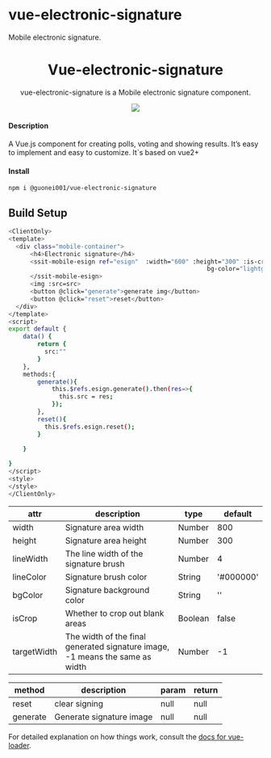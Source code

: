 # vue-electronic-signature

Mobile electronic signature.

<h1 align="center">
Vue-electronic-signature
</h1>
<p align="center">
vue-electronic-signature is a Mobile electronic signature component.
<p>
<p align="center">
  <a href="https://www.npmjs.com/package/@guonei001/vue-electronic-signature"><img src="https://img.shields.io/npm/v/@guonei001/vue-electronic-signature?color=729B1B&label="></a>
<p>

#### Description
A Vue.js component for creating polls, 
voting and showing results. It’s easy to implement and easy to customize.
It`s based on vue2+

#### Install
```
npm i @guonei001/vue-electronic-signature
```

## Build Setup

``` bash
<ClientOnly>
<template>
  <div class="mobile-container">
      <h4>Electronic signature</h4>
      <ssit-mobile-esign ref="esign"  :width="600" :height="300" :is-crop="false" :line-width="3" line-color="#303030"
                                                       bg-color="lightgray" :target-width="300">
      </ssit-mobile-esign>
      <img :src=src>
      <button @click="generate">generate img</button>
      <button @click="reset">reset</button>
  </div>
</template>
<script>
export default {
    data() {
        return {
          src:""
        }
    },
    methods:{
        generate(){
            this.$refs.esign.generate().then(res=>{
              this.src = res;
            });
        },
        reset(){
          this.$refs.esign.reset();
        }
        
    }

}
</script>
<style>
</style>
</ClientOnly>
```

|  attr   | description  |  type   | default  |
|  ----  | ----  |  ----  | ----  |
| width  | Signature area width | Number  | 800 |
| height  | Signature area height | Number  | 300 |
| lineWidth  | The line width of the signature brush | Number  | 4 |
| lineColor  | Signature brush color | String  | '#000000' |
| bgColor  | Signature background color | String  | '' |
| isCrop  | Whether to crop out blank areas | Boolean  | false |
| targetWidth  | The width of the final generated signature image, -1 means the same as width | Number  | -1 |

|  method   | description  |  param   | return  |
|  ----  | ----  |  ----  | ----  |
| reset  | clear signing | null  | null | null |
| generate  | Generate signature image | null  | null | generate Is an asynchronous function，Get the result through the.then function |


For detailed explanation on how things work, consult the [docs for vue-loader](http://vuejs.github.io/vue-loader).
  
  
  <!--
``` bash
<ClientOnly>
<template>
  <div class="mobile-container">
      <h4>电子签名</h4>
      <ssit-mobile-esign ref="esign"  :width="600" :height="300" :is-crop="false" :line-width="3" line-color="#303030"
                                                       bg-color="lightgray" :target-width="300">
      </ssit-mobile-esign>
      <img :src=src>
      <button @click="generate">生成图片</button>
      <button @click="reset">重置</button>
  </div>
</template>
<script>
export default {
    data() {
        return {
          src:""
        }
    },
    methods:{
        generate(){
            this.$refs.esign.generate().then(res=>{
              this.src = res;
            });
        },
        reset(){
          this.$refs.esign.reset();
        }
        
    }

}
</script>
<style>
</style>
</ClientOnly>
```

|  属性   | 说明  |  类型   | 默认值  |
|  ----  | ----  |  ----  | ----  |
| width  | 签名区宽度 | Number  | 800 |
| height  | 签名区高度 | Number  | 300 |
| lineWidth  | 签名画笔的线条宽度 | Number  | 4 |
| lineColor  | 签名画笔颜色 | String  | '#000000' |
| bgColor  | 签名背景颜色 | String  | '' |
| isCrop  | 是否裁剪掉空白区域 | Boolean  | false |
| targetWidth  | 最终生成的签名图片的宽度,-1表示与width一致 | Number  | -1 |

|  方法   | 说明  |  参数   | 返回值  |
|  ----  | ----  |  ----  | ----  |
| reset  | 清除签名 | 无  | 无 | 无 |
| generate  | 生成签名图片 | 无  | 无 | generate是异步函数，通过.then函数拿结果 |

-->
